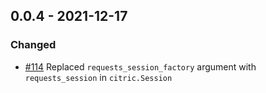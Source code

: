 ## 0.0.4 - 2021-12-17

### Changed

* [#114](https://github.com/edgarrmondragon/citric/pull/114) Replaced `requests_session_factory` argument with `requests_session` in `citric.Session`
